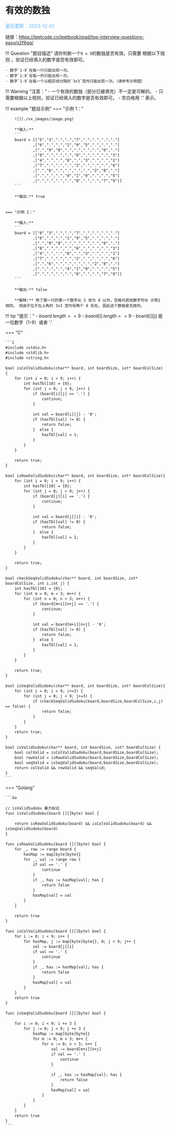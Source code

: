 # 有效的数独

<span style="color:rgb(100,180,246);font-size:11pt">最后更新：2023-12-01</span>

链接：https://leetcode.cn/leetbook/read/top-interview-questions-easy/x2f9gg/

!!! Question "题目描述"
    请你判断一个`9 x 9`的数独是否有效。只需要 根据以下规则 ，验证已经填入的数字是否有效即可。

    - 数字`1-9`在每一行只能出现一次。
    - 数字`1-9`在每一列只能出现一次。
    - 数字`1-9`在每一个以粗实线分隔的`3x3`宫内只能出现一次。（请参考示例图）

!!! Warning "注意："
    - 一个有效的数独（部分已被填充）不一定是可解的。
    - 只需要根据以上规则，验证已经填入的数字是否有效即可。
    - 空白格用 '.' 表示。

!!! example "题目示例"
    === "示例 1："

        ![](./vx_images/image.png)

        **输入:** 
        ```
        board = [["5","3",".",".","7",".",".",".","."]
                ,["6",".",".","1","9","5",".",".","."]
                ,[".","9","8",".",".",".",".","6","."]
                ,["8",".",".",".","6",".",".",".","3"]
                ,["4",".",".","8",".","3",".",".","1"]
                ,["7",".",".",".","2",".",".",".","6"]
                ,[".","6",".",".",".",".","2","8","."]
                ,[".",".",".","4","1","9",".",".","5"]
                ,[".",".",".",".","8",".",".","7","9"]]
        ```

        **输出:** true


    === "示例 2："

        **输入:** 
        ```
        board = [["8","3",".",".","7",".",".",".","."]
                ,["6",".",".","1","9","5",".",".","."]
                ,[".","9","8",".",".",".",".","6","."]
                ,["8",".",".",".","6",".",".",".","3"]
                ,["4",".",".","8",".","3",".",".","1"]
                ,["7",".",".",".","2",".",".",".","6"]
                ,[".","6",".",".",".",".","2","8","."]
                ,[".",".",".","4","1","9",".",".","5"]
                ,[".",".",".",".","8",".",".","7","9"]]
        ```

        **输出:** false

        **解释:** 除了第一行的第一个数字从 5 改为 8 以外，空格内其他数字均与 示例1 相同。 但由于位于左上角的 3x3 宫内有两个 8 存在, 因此这个数独是无效的。



!!! tip "提示："
    - $board.length == 9$
    - $board[i].length == 9$
    - board[i][j] 是一位数字（1-9）或者 '.'

=== "C"

    ```C
    #include <stdio.h>
    #include <stdlib.h>
    #include <string.h>

    bool isColValidSudoku(char** board, int boardSize, int* boardColSize) {
        for (int i = 0; i < 9; i++) {
            int hasTbl[10] = {0};
            for (int j = 0; j < 9; j++) {
                if (board[i][j] == '.') {
                    continue;
                }

                int val = board[i][j] - '0';
                if (hasTbl[val] != 0) {
                    return false;
                }  else {
                    hasTbl[val] = 1;
                }
            }
        }

        return true;
    }

    bool isRowValidSudoku(char** board, int boardSize, int* boardColSize){
        for (int i = 0; i < 9; i++) {
            int hasTbl[10] = {0};
            for (int j = 0; j < 9; j++) {
                if (board[j][i] == '.') {
                    continue;
                }

                int val = board[j][i] - '0';
                if (hasTbl[val] != 0) {
                    return false;
                }  else {
                    hasTbl[val] = 1;
                }
            }
        }

        return true;
    }

    bool checkSeqValidSudoku(char** board, int boardSize, int* boardColSize, int i,int j) {
        int hasTbl[10] = {0};
        for (int m = 0; m < 3; m++) {
            for (int n = 0; n < 3; n++) {
                if (board[m+i][n+j] == '.') {
                    continue;
                }

                int val = board[m+i][n+j] - '0';
                if (hasTbl[val] != 0) {
                    return false;
                }  else {
                    hasTbl[val] = 1;
                }
            }
        }

        return true;
    }

    bool isSeqValidSudoku(char** board, int boardSize, int* boardColSize){
        for (int i = 0; i < 9; i+=3) {
            for (int j = 0; j < 9; j+=3) {
                if (checkSeqValidSudoku(board,boardSize,boardColSize,i,j) == false) {
                    return false;
                }
            }
        }
        return true;
    }

    bool isValidSudoku(char** board, int boardSize, int* boardColSize) {
        bool colValid = isColValidSudoku(board,boardSize,boardColSize);
        bool rowValid = isRowValidSudoku(board,boardSize,boardColSize);
        bool seqValid = isSeqValidSudoku(board,boardSize,boardColSize);
        return colValid && rowValid && seqValid;
    }
    ```

=== "Golang"

    ```Go

    // isValidSudoku 暴力标记
    func isValidSudoku(board [][]byte) bool {

        return isRowValidSudoku(board) && isColValidSudoku(board) && isSeqValidSudoku(board)
    }

    func isRowValidSudoku(board [][]byte) bool {
        for _, row := range board {
            hasMap := map[byte]byte{}
            for _, val := range row {
                if val == '.' {
                    continue
                }
                if _, has := hasMap[val]; has {
                    return false
                }
                hasMap[val] = val
            }
        }

        return true
    }

    func isColValidSudoku(board [][]byte) bool {
        for i := 0; i < 9; i++ {
            for hasMap, j := map[byte]byte{}, 0; j < 9; j++ {
                val := board[j][i]
                if val == '.' {
                    continue
                }
                if _, has := hasMap[val]; has {
                    return false
                }
                hasMap[val] = val
            }
        }
        return true
    }

    func isSeqValidSudoku(board [][]byte) bool {

        for i := 0; i < 9; i += 3 {
            for j := 0; j < 9; j += 3 {
                hasMap := map[byte]byte{}
                for m := 0; m < 3; m++ {
                    for n := 0; n < 3; n++ {
                        val := board[m+i][n+j]
                        if val == '.' {
                            continue
                        }

                        if _, has := hasMap[val]; has {
                            return false
                        }
                        hasMap[val] = val
                    }
                }
            }
        }
        return true
    }
    ```
    
